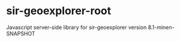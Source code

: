 sir-geoexplorer-root
====================

Javascript server-side library for sir-geoexplorer version 8.1-minen-SNAPSHOT
